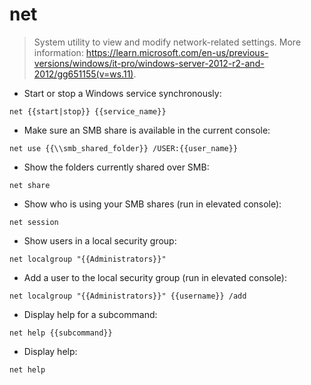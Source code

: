 # net

> System utility to view and modify network-related settings.
> More information: <https://learn.microsoft.com/en-us/previous-versions/windows/it-pro/windows-server-2012-r2-and-2012/gg651155(v=ws.11)>.

- Start or stop a Windows service synchronously:

`net {{start|stop}} {{service_name}}`

- Make sure an SMB share is available in the current console:

`net use {{\\smb_shared_folder}} /USER:{{user_name}}`

- Show the folders currently shared over SMB:

`net share`

- Show who is using your SMB shares (run in elevated console):

`net session`

- Show users in a local security group:

`net localgroup "{{Administrators}}"`

- Add a user to the local security group (run in elevated console):

`net localgroup "{{Administrators}}" {{username}} /add`

- Display help for a subcommand:

`net help {{subcommand}}`

- Display help:

`net help`
